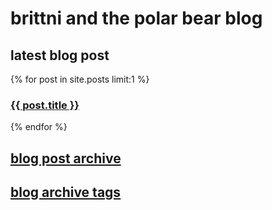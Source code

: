 # brittni and the polar bear blog

## latest blog post

{% for post in site.posts limit:1 %}
<h3><a href=".{{ post.url }}">{{ post.title }}</a></h3>
{% endfor %}

## [blog post archive](./all-posts.md)

## [blog archive tags](./all-tags.md)
